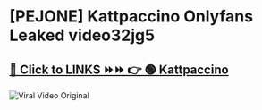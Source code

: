 
 # [PEJONE] Kattpaccino Onlyfans Leaked video32jg5

## <h2><a href="https://clipsfans.com/Kattpaccino&ref=git">🔗 Click to LINKS ⏩⏩ 👉 🟢 Kattpaccino </a></h2>

<a href="https://clipsfans.com/Kattpaccino&ref=git" rel="nofollow" data-target="animated-image.originalLink"><img src="https://i.ibb.co.com/xMMVF88/686577567.gif" alt="Viral Video Original" style="max-width: 100%; display: inline-block;" data-target="animated-image.originalImage"></a>

